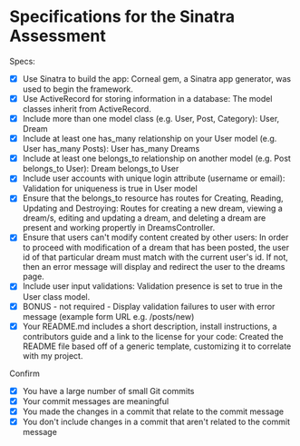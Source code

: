 # Specifications for the Sinatra Assessment

Specs:
- [x] Use Sinatra to build the app:   Corneal gem, a Sinatra app generator, was used to begin the framework.
- [x] Use ActiveRecord for storing information in a database:   The model classes inherit from ActiveRecord.
- [x] Include more than one model class (e.g. User, Post, Category):   User, Dream
- [x] Include at least one has_many relationship on your User model (e.g. User has_many Posts):   User has_many Dreams
- [x] Include at least one belongs_to relationship on another model (e.g. Post belongs_to User):   Dream belongs_to User
- [x] Include user accounts with unique login attribute (username or email):   Validation for uniqueness is true in User model
- [x] Ensure that the belongs_to resource has routes for Creating, Reading, Updating and Destroying:   Routes for creating a new dream, viewing a dream/s, editing and updating a dream, and deleting a dream are present and working propertly in DreamsController.
- [x] Ensure that users can't modify content created by other users:   In order to proceed with modification of a dream that has been posted, the user id of that particular dream must match with the current user's id. If not, then an error message will display and redirect the user to the dreams page.
- [x] Include user input validations:   Validation presence is set to true in the User class model.
- [x] BONUS - not required - Display validation failures to user with error message (example form URL e.g. /posts/new)
- [x] Your README.md includes a short description, install instructions, a contributors guide and a link to the license for your code:   Created the README file based off of a generic template, customizing it to correlate with my project.

Confirm
- [x] You have a large number of small Git commits
- [x] Your commit messages are meaningful
- [x] You made the changes in a commit that relate to the commit message
- [x] You don't include changes in a commit that aren't related to the commit message